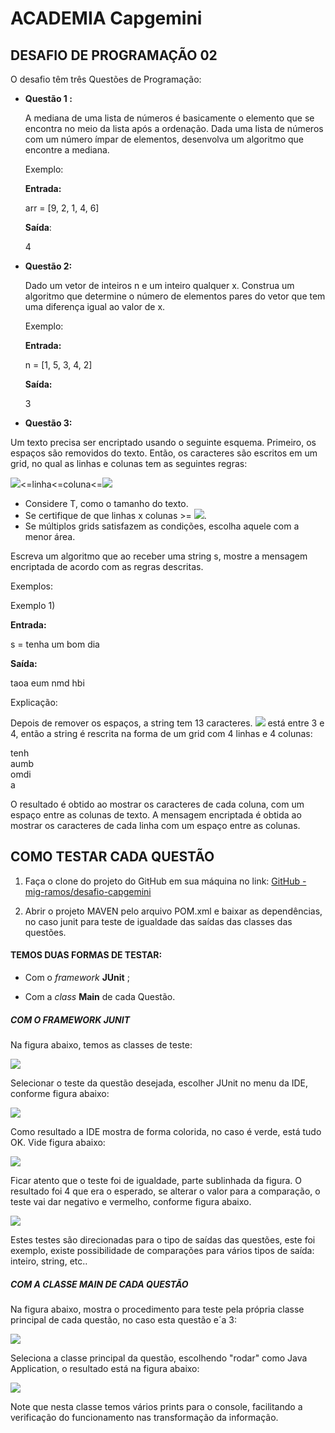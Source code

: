 # ACADEMIA Capgemini

## DESAFIO DE PROGRAMAÇÃO 02

O desafio têm três Questões de Programação:

- **Questão 1 :**
  
  A mediana de uma lista de números é basicamente o elemento que se encontra no meio da lista após a ordenação. Dada uma lista de números com um número ímpar de elementos, desenvolva um algoritmo que encontre a mediana.
  
  Exemplo:
  
  **Entrada:**
  
  arr = [9, 2, 1, 4, 6]
  
  **Saída**:
  
  4

- **Questão 2:**
  
  Dado um vetor de inteiros n e um inteiro qualquer x. Construa um algoritmo que determine o número de elementos pares do vetor que tem uma diferença igual ao valor de x.
  
  Exemplo:
  
  **Entrada:**
  
  n = [1, 5, 3, 4, 2]
  
  **Saída:**
  
  3

- **Questão 3:**

Um texto precisa ser encriptado usando o seguinte esquema. Primeiro, os espaços são removidos do texto. Então, os caracteres são escritos em um grid, no qual as linhas e colunas tem as seguintes regras:

![](https://www.google.com/chart?cht=tx&chf=bg,s,FFFFFF00&chco=000000&chl=%5Csqrt%7BT%7D)<=linha<=coluna<=![](https://www.google.com/chart?cht=tx&chf=bg,s,FFFFFF00&chco=000000&chl=%5Csqrt%7BT%7D)

- Considere T, como o tamanho do texto.
- Se certifique de que linhas x colunas >= ![](https://www.google.com/chart?cht=tx&chf=bg,s,FFFFFF00&chco=000000&chl=T).
- Se múltiplos grids satisfazem as condições, escolha aquele com a menor área.

Escreva um algoritmo que ao receber uma string s, mostre a mensagem encriptada de acordo com as regras descritas.

Exemplos:

Exemplo 1)

**Entrada:**

s = tenha um bom dia

**Saída:**

taoa eum nmd hbi

Explicação:

Depois de remover os espaços, a string tem 13 caracteres. ![](https://www.google.com/chart?cht=tx&chf=bg,s,FFFFFF00&chco=000000&chl=%5Csqrt%7B13%7D) está entre 3 e 4, então a string é rescrita na forma de um grid com 4 linhas e 4 colunas:

tenh  
aumb  
omdi  
a

 O resultado é obtido ao mostrar os caracteres de cada coluna, com um espaço entre as colunas de texto. A mensagem encriptada é obtida ao mostrar os caracteres de cada linha com um espaço entre as colunas.



## COMO TESTAR CADA QUESTÃO

1. Faça o clone do projeto do GitHub em sua máquina no link:  [GitHub - mig-ramos/desafio-capgemini](https://github.com/mig-ramos/desafio-capgemini)

2. Abrir o projeto MAVEN pelo arquivo POM.xml e baixar as dependências, no caso junit para teste de igualdade das saídas das classes das questões.



#### TEMOS DUAS FORMAS DE TESTAR:

- Com o *framework* **JUnit** ;

- Com a *class* **Main** de cada Questão.



##### *COM O FRAMEWORK JUNIT*

Na figura abaixo, temos as classes de teste:

![](C:\Workspaces\ws-java\capgemini-2\desafio2\imgs\ClassesTest.png)

Selecionar o teste da questão desejada, escolher JUnit no menu da IDE, conforme figura abaixo:

![](C:\Workspaces\ws-java\capgemini-2\desafio2\imgs\TesteQuestao1.png)



Como resultado a IDE mostra de forma colorida, no caso é verde, está tudo OK. Vide figura abaixo:

![](C:\Workspaces\ws-java\capgemini-2\desafio2\imgs\testeverde.png)

Ficar atento que o teste foi de igualdade, parte sublinhada da figura. O resultado foi 4 que era o esperado, se alterar o valor para a comparação, o teste vai dar negativo e vermelho, conforme figura abaixo.

![](C:\Workspaces\ws-java\capgemini-2\desafio2\imgs\testevermelho.png)

Estes testes são direcionadas para o tipo de saídas das questões, este foi exemplo, existe possibilidade de comparações para vários tipos de saída: inteiro, string, etc..



##### *COM A CLASSE MAIN DE CADA QUESTÃO*

Na figura abaixo, mostra o procedimento para teste pela própria classe principal de cada questão, no caso esta questão e´a 3:

![](C:\Workspaces\ws-java\capgemini-2\desafio2\imgs\tersteclassequestao.png)



Seleciona a classe principal da questão, escolhendo "rodar" como Java Application, o resultado está na figura abaixo:



![](C:\Workspaces\ws-java\capgemini-2\desafio2\imgs\resultadoclassequestao.png)

Note que nesta classe temos vários prints para o console, facilitando a verificação do funcionamento nas transformação da informação.
